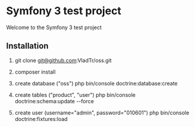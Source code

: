 Symfony 3 test project
========================

Welcome to the Symfony 3 test project


Installation
--------------
1. git clone git@github.com:VladTr/oss.git

2. composer install

3. create database ("oss")
 php bin/console doctrine:database:create
 
4. create tables ("product", "user")
php bin/console doctrine:schema:update --force

5. create user (username="admin", password="010601")
php bin/console doctrine:fixtures:load
